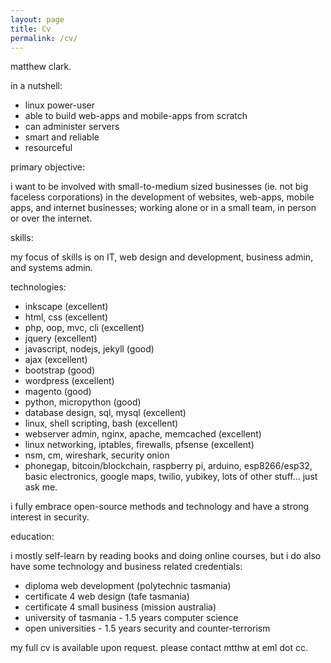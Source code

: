 ```yaml
---
layout: page
title: Cv
permalink: /cv/
---
```



matthew clark. 

in a nutshell:

- linux power-user
- able to build web-apps and mobile-apps from scratch
- can administer servers
- smart and reliable
- resourceful

primary objective:

i want to be involved with small-to-medium sized businesses (ie. not big faceless corporations) in the development of websites, web-apps, mobile apps, and internet businesses; working alone or in a small team, in person or over the internet.

skills:

my focus of skills is on IT, web design and development, business admin, and systems admin. 

technologies:

- inkscape (excellent)
- html, css (excellent)
- php, oop, mvc, cli (excellent)
- jquery (excellent)
- javascript, nodejs, jekyll (good)
- ajax (excellent)
- bootstrap (good)
- wordpress (excellent)
- magento (good)
- python, micropython (good)
- database design, sql, mysql (excellent)
- linux, shell scripting, bash (excellent)
- webserver admin, nginx, apache, memcached (excellent)
- linux networking, iptables, firewalls, pfsense (excellent)
- nsm, cm, wireshark, security onion
- phonegap, bitcoin/blockchain, raspberry pi, arduino, esp8266/esp32, basic electronics, google maps, twilio, yubikey, lots of other stuff... just ask me. 

i fully embrace open-source methods and technology and have a strong interest in security. 

education:

i mostly self-learn by reading books and doing online courses, but i do also have some technology and business related credentials:

- diploma web development (polytechnic tasmania)
- certificate 4 web design (tafe tasmania)
- certificate 4 small business (mission australia)
- university of tasmania - 1.5 years computer science
- open universities - 1.5 years security and counter-terrorism

my full cv is available upon request. please contact mtthw at eml dot cc.
